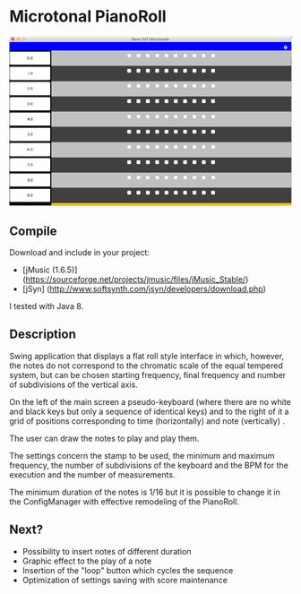 # Microtonal PianoRoll

![PianoRoll Microtonal](https://raw.githubusercontent.com/matteocollina/PianoRoll/master/ScreenProjects/Schermata%202018-02-19%20alle%2016.42.05.png)

## Compile
Download and include in your project:  
- [jMusic (1.6.5)] (https://sourceforge.net/projects/jmusic/files/jMusic_Stable/)  
- [jSyn] (http://www.softsynth.com/jsyn/developers/download.php)  

I tested with Java 8.


## Description
Swing application that displays a flat roll style interface in which, however, the notes do not correspond to the chromatic scale of the equal tempered system, but can be chosen starting frequency, final frequency and number of subdivisions of the vertical axis.

On the left of the main screen a pseudo-keyboard (where there are no white and black keys but only a sequence of identical keys) and to the right of it a grid of positions corresponding to time (horizontally) and note (vertically) .

The user can draw the notes to play and play them.

The settings concern the stamp to be used, the minimum and maximum frequency, the number of subdivisions of the keyboard and the BPM for the execution and the number of measurements.

The minimum duration of the notes is 1/16 but it is possible to change it in the ConfigManager with effective remodeling of the PianoRoll.


## Next? ##  
- Possibility to insert notes of different duration
- Graphic effect to the play of a note
- Insertion of the "loop" button which cycles the sequence
- Optimization of settings saving with score maintenance
